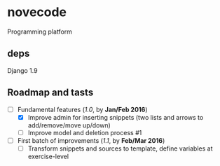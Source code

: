 # novecode
Programming platform

## deps

Django 1.9

## Roadmap and tasts

 - [ ] Fundamental features (_1.0_, by **Jan/Feb 2016**)
   - [X] Improve admin for inserting snippets (two lists and arrows to add/remove/move up/down)
   - [ ] Improve model and deletion process #1
 - [ ] First batch of improvements (_1.1_, by **Feb/Mar 2016**)
   - [ ] Transform snippets and sources to template, define variables at exercise-level
